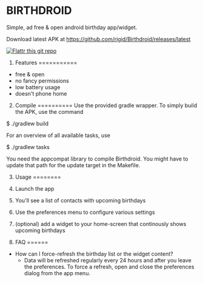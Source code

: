 BIRTHDROID
==========

Simple, ad free & open android birthday app/widget.

Download latest APK at https://github.com/rigid/Birthdroid/releases/latest


[![Flattr this git repo](http://api.flattr.com/button/flattr-badge-large.png)](https://flattr.com/thing/1345949)



1. Features
===========
* free & open
* no fancy permissions
* low battery usage
* doesn't phone home


2. Compile
==========
Use the provided gradle wrapper. To simply build the APK, use the command

$ ./gradlew build

For an overview of all available tasks, use

$ ./gradlew tasks

You need the appcompat library to compile Birthdroid. You might have to update that path for the update target in the Makefile.


3. Usage
========

 1. Launch the app 
 2. You'll see a list of contacts with upcoming birthdays 
 3. Use the preferences menu to configure various settings
 4. (optional) add a widget to your home-screen that continously shows upcoming birthdays


4. FAQ
======

* How can I force-refresh the birthday list or the widget content?
  * Data will be refreshed regularly every 24 hours and after you leave the preferences. To force a refresh, open and close the preferences dialog from the app menu.
